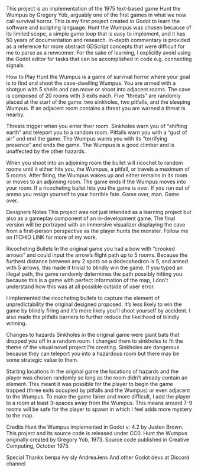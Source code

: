 This project is an implementation of the 1975 text-based game Hunt the Wumpus by Gregory Yob, arguably one of the first games in what we now call survival horror. This is my first project created in Godot to learn the software and scripting language. Hunt the Wumpus was chosen because of its limited scope, a simple game loop that is easy to implement, and it has 50 years of documentation and research. In-depth commentary is provided as a reference for more abstract GDScript concepts that were difficult for me to parse as a newcomer. For the sake of learning, I explicitly avoid using the Godot editor for tasks that can be accomplished in code e.g. connecting signals.

How to Play
Hunt the Wumpus is a game of survival horror where your goal is to find and shoot the cave-dwelling Wumpus. You are armed with a shotgun with 5 shells and can move or shoot into adjacent rooms. The cave is composed of 20 rooms with 3 exits each. Five “threats” are randomly placed at the start of the game: two sinkholes, two pitfalls, and the sleeping Wumpus. If an adjacent room contains a threat you are warned a threat is nearby.

Threats trigger when you enter their room. Sinkholes warn you of “shifting earth” and teleport you to a random room. Pitfalls warn you with a “gust of air” and end the game. The Wumpus warns you with its “terrifying presence” and ends the game. The Wumpus is a good climber and is unaffected by the other hazards.

When you shoot into an adjoining room the bullet will ricochet to random rooms until it either hits you, the Wumpus, a pitfall, or travels a maximum of 5 rooms. After firing, the Wumpus wakes up and either remains in its room or moves to an adjoining room. The game ends if the Wumpus moves into your room. If a ricocheting bullet hits you the game is over. If you run out of ammo you resign yourself to your horrible fate. Game over, man. Game over.

Designers Notes
This project was not just intended as a learning project but also as a gameplay component of an in-development game. The final version will be portrayed with an immersive visualizer displaying the cave from a first-person perspective as the player hunts the monster. Follow me on ITCHIO LINK for more of my work.

Ricocheting Bullets
In the original game you had a bow with “crooked arrows” and could input the arrow’s flight path up to 5 rooms. Because the furthest distance between any 2 spots on a dodecahedron is 5, and armed with 5 arrows, this made it trivial to blindly win the game. If you typed an illegal path, the game randomly determines the path possibly hitting you: because this is a game with perfect information of the map, I don’t understand how this was at all possible outside of user error.

I implemented the ricocheting bullets to capture the element of unpredictability the original designed proposed. It’s less likely to win the game by blindly firing and it’s more likely you’ll shoot yourself by accident. I also made the pitfalls barriers to further reduce the likelihood of blindly winning.

Changes to hazards
Sinkholes in the original game were giant bats that dropped you off in a random room. I changed them to sinkholes to fit the theme of the visual novel project I’m creating. Sinkholes are dangerous because they can teleport you into a hazardous room but there may be some strategic value to them.

Starting locations
In the original game the locations of hazards and the player was chosen randomly so long as the room didn’t already contain an element. This meant it was possible for the player to begin the game trapped (three exits occupied by pitfalls and the Wumpus) or even adjacent to the Wumpus. To make the game fairer and more difficult, I add the player to a room at least 3-spaces away from the Wumpus. This means around 7-9 rooms will be safe for the player to spawn in which I feel adds more mystery to the map.  

Credits
Hunt the Wumpus implemented in Godot v: 4.2 by Justen Brown. This project and its source code is released under CC0.
Hunt the Wumpus originally created by Gregory Yob, 1973. Source code published in Creative Computing, October 1975.

Special Thanks
benpa
ivy sly
AndreaJens
And other Godot devs at <dev zone> Discord channel
